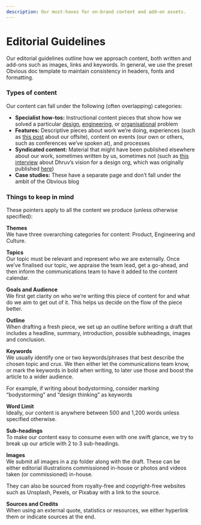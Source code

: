 ```yaml
---
description: Our must-haves for on-brand content and add-on assets.
---
```


# Editorial Guidelines

Our editorial guidelines outline how we approach content, both written and add-ons such as images, links and keywords. In general, we use the preset Obvious doc template to maintain consistency in headers, fonts and formatting.

### Types of content

Our content can fall under the following \(often overlapping\) categories:

* **Specialist how-tos:** Instructional content pieces that show how we solved a particular [design](https://obvious.in/blog/how-storyboarding-from-real-data-drives-good-product-decisions/), [engineering](https://obvious.in/blog/testing-production-code/), or [organisational](https://obvious.in/blog/dr-ubiquti-or-how-i-learned-to-stop-worrying-and-love-our-office-wifi/) problem
* **Features:** Descriptive pieces about work we’re doing, experiences \(such as [this post](https://obvious.in/blog/lessons-from-an-offsite-looking-inward-by-going-outward/) about our offsite\), content on events \(our own or others, such as conferences we’ve spoken at\), and processes
* **Syndicated content:** Material that might have been published elsewhere about our work, sometimes written by us, sometimes not \(such as [this interview](https://obvious.in/blog/building-a-stellar-design-org-in-conversation-with-dhruv-saxena-cdo-obvious/) about Dhruv’s vision for a design org, which was originally published [here](https://medium.com/indian-design-community)\)
* **Case studies:** These have a separate page and don’t fall under the ambit of the Obvious blog

### Things to keep in mind

These pointers apply to all the content we produce \(unless otherwise specified\):

**Themes**  
We have three overarching categories for content: Product, Engineering and Culture.

**Topics**  
Our topic must be relevant and represent who we are externally. Once we’ve finalised our topic, we appraise the team lead, get a go-ahead, and then inform the communications team to have it added to the content calendar.

**Goals and Audience**  
We first get clarity on who we’re writing this piece of content for and what do we aim to get out of it. This helps us decide on the flow of the piece better.

**Outline**  
When drafting a fresh piece, we set up an outline before writing a draft that includes a headline, summary, introduction, possible subheadings, images and conclusion.

**Keywords**  
We usually identify one or two keywords/phrases that best describe the chosen topic and crux. We then either let the communications team know, or mark the keywords in bold when writing, to later use those and boost the article to a wider audience.

For example, if writing about bodystorming, consider marking “bodystorming” and “design thinking” as keywords 

**Word Limit**  
Ideally, our content is anywhere between 500 and 1,200 words unless specified otherwise.

**Sub-headings**  
To make our content easy to consume even with one swift glance, we try to break up our article with 2 to 3 sub-headings.

**Images**  
We submit all images in a zip folder along with the draft. These can be either editorial illustrations commissioned in-house or photos and videos taken \(or commissioned\) in-house.

They can also be sourced from royalty-free and copyright-free websites such as Unsplash, Pexels, or Pixabay with a link to the source.

**Sources and Credits**  
When using an external quote, statistics or resources, we either hyperlink them or indicate sources at the end. 










